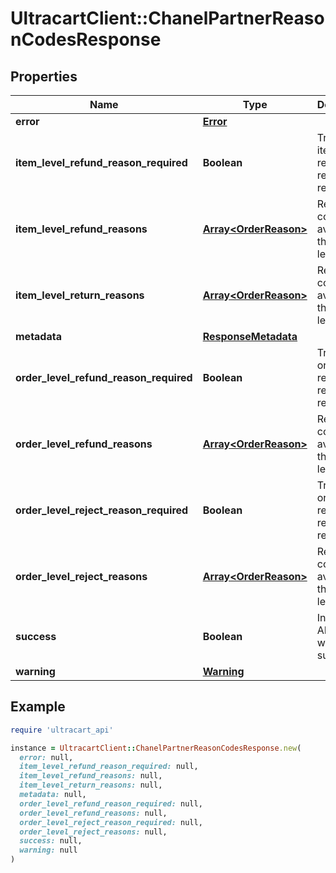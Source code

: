 # UltracartClient::ChanelPartnerReasonCodesResponse

## Properties

| Name | Type | Description | Notes |
| ---- | ---- | ----------- | ----- |
| **error** | [**Error**](Error.md) |  | [optional] |
| **item_level_refund_reason_required** | **Boolean** | True if the item level refund reason is required | [optional] |
| **item_level_refund_reasons** | [**Array&lt;OrderReason&gt;**](OrderReason.md) | Reason codes available at the item level. | [optional] |
| **item_level_return_reasons** | [**Array&lt;OrderReason&gt;**](OrderReason.md) | Return codes available at the item level. | [optional] |
| **metadata** | [**ResponseMetadata**](ResponseMetadata.md) |  | [optional] |
| **order_level_refund_reason_required** | **Boolean** | True if the order level refund reason is required | [optional] |
| **order_level_refund_reasons** | [**Array&lt;OrderReason&gt;**](OrderReason.md) | Reason codes available at the order level. | [optional] |
| **order_level_reject_reason_required** | **Boolean** | True if the order level reject reason is required | [optional] |
| **order_level_reject_reasons** | [**Array&lt;OrderReason&gt;**](OrderReason.md) | Reject codes available at the order level. | [optional] |
| **success** | **Boolean** | Indicates if API call was successful | [optional] |
| **warning** | [**Warning**](Warning.md) |  | [optional] |

## Example

```ruby
require 'ultracart_api'

instance = UltracartClient::ChanelPartnerReasonCodesResponse.new(
  error: null,
  item_level_refund_reason_required: null,
  item_level_refund_reasons: null,
  item_level_return_reasons: null,
  metadata: null,
  order_level_refund_reason_required: null,
  order_level_refund_reasons: null,
  order_level_reject_reason_required: null,
  order_level_reject_reasons: null,
  success: null,
  warning: null
)
```

